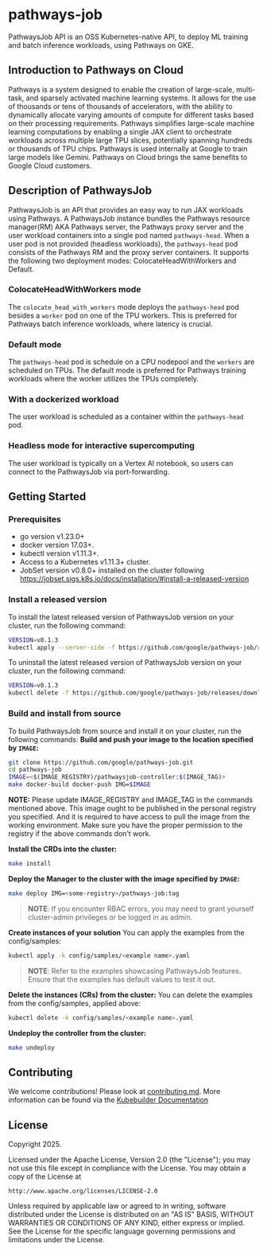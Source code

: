 # pathways-job
PathwaysJob API is an OSS Kubernetes-native API, to deploy ML training and batch inference workloads, using Pathways on GKE. 

## Introduction to Pathways on Cloud
Pathways is a system designed to enable the creation of large-scale, multi-task, and sparsely activated machine learning systems. It allows for the use of thousands or tens of thousands of accelerators, with the ability to dynamically allocate varying amounts of compute for different tasks based on their processing requirements. Pathways simplifies large-scale machine learning computations by enabling a single JAX client to orchestrate workloads across multiple large TPU slices, potentially spanning hundreds or thousands of TPU chips. Pathways is used internally at Google to train large models like Gemini. Pathways on Cloud brings the same benefits to Google Cloud customers.

## Description of PathwaysJob
PathwaysJob is an API that provides an easy way to run JAX workloads using Pathways. A PathwaysJob instance bundles the Pathways resource manager(RM) AKA Pathways server, the Pathways proxy server and the user workload containers into a single pod named `pathways-head`. When a user pod is not provided (headless workloads), the `pathways-head` pod consists of the Pathways RM and the proxy server containers.
It supports the following two deployment modes: ColocateHeadWithWorkers and Default.
### ColocateHeadWithWorkers mode
The `colocate_head_with_workers` mode deploys the `pathways-head` pod besides a `worker` pod on one of the TPU workers. This is preferred for Pathways batch inference workloads, where latency is crucial.
### Default mode
The `pathways-head` pod is schedule on a CPU nodepool and the `workers` are scheduled on TPUs. The default mode is preferred for Pathways training workloads where the worker utilizes the TPUs completely.
### With a dockerized workload
The user workload is scheduled as a container within the `pathways-head` pod.
### Headless mode for interactive supercomputing
The user workload is typically on a Vertex AI notebook, so users can connect to the PathwaysJob via port-forwarding.

## Getting Started

### Prerequisites
- go version v1.23.0+
- docker version 17.03+.
- kubectl version v1.11.3+.
- Access to a Kubernetes v1.11.3+ cluster.
- JobSet version v0.8.0+ installed on the cluster following https://jobset.sigs.k8s.io/docs/installation/#install-a-released-version


### Install a released version
To install the latest released version of PathwaysJob version on your cluster, run the following command:
```sh
VERSION=v0.1.3
kubectl apply --server-side -f https://github.com/google/pathways-job/releases/download/$VERSION/install.yaml
```

To uninstall the latest released version of PathwaysJob version on your cluster, run the following command:
```sh
VERSION=v0.1.3
kubectl delete -f https://github.com/google/pathways-job/releases/download/$VERSION/install.yaml
```

### Build and install from source
To build PathwaysJob from source and install it on your cluster, run the following commands:
**Build and push your image to the location specified by `IMAGE`:**

```sh
git clone https://github.com/google/pathways-job.git
cd pathways-job
IMAGE=<$(IMAGE_REGISTRY)/pathwaysjob-controller:$(IMAGE_TAG)>
make docker-build docker-push IMG=$IMAGE
```

**NOTE:** Please update IMAGE_REGISTRY and IMAGE_TAG in the commands mentioned above.
This image ought to be published in the personal registry you specified.
And it is required to have access to pull the image from the working environment.
Make sure you have the proper permission to the registry if the above commands don’t work.

**Install the CRDs into the cluster:**

```sh
make install
```

**Deploy the Manager to the cluster with the image specified by `IMAGE`:**

```sh
make deploy IMG=<some-registry>/pathways-job:tag
```

> **NOTE**: If you encounter RBAC errors, you may need to grant yourself cluster-admin
privileges or be logged in as admin.

**Create instances of your solution**
You can apply the examples from the config/samples:

```sh
kubectl apply -k config/samples/<example name>.yaml
```

>**NOTE**: Refer to the examples showcasing PathwaysJob features.
>Ensure that the examples has default values to test it out.

**Delete the instances (CRs) from the cluster:**
You can delete the examples from the config/samples, applied above:
```sh
kubectl delete -k config/samples/<example name>.yaml
```

**Undeploy the controller from the cluster:**

```sh
make undeploy
```


## Contributing
We welcome contributions! Please look at [contributing.md](https://github.com/google/pathways-job/blob/main/docs/contributing.md).
More information can be found via the [Kubebuilder Documentation](https://book.kubebuilder.io/introduction.html)

## License

Copyright 2025.

Licensed under the Apache License, Version 2.0 (the "License");
you may not use this file except in compliance with the License.
You may obtain a copy of the License at

    http://www.apache.org/licenses/LICENSE-2.0

Unless required by applicable law or agreed to in writing, software
distributed under the License is distributed on an "AS IS" BASIS,
WITHOUT WARRANTIES OR CONDITIONS OF ANY KIND, either express or implied.
See the License for the specific language governing permissions and
limitations under the License.

